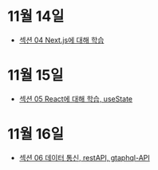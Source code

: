 # 11월 14일
- <a href="https://www.notion.so/Day-1-42b3ed03f2734a18aee255ef36fe7291?pvs=4"> 섹션 04 Next.js에 대해 학습
</a>


# 11월 15일
- <a href="https://www.notion.so/Day2-2fca4990f4274c63b8aa56e01621731d?pvs=4">섹션 05 React에 대해 학습, useState 
</a>

# 11월 16일
- <a href="https://www.notion.so/Day3-7bc2e4a8d4bd40ceb4e7c3f1c85543f7?pvs=4">섹션 06 데이터 통신, restAPI, gtaphql-API
</a>
